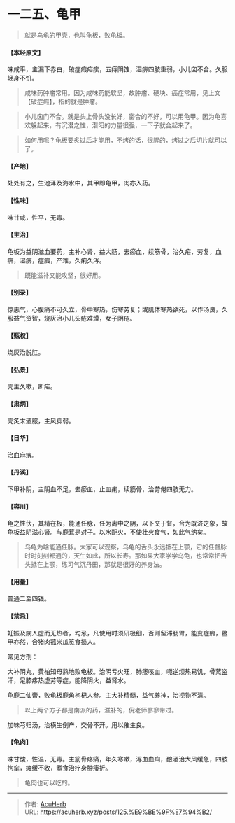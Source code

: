 # 一二五、龟甲


> 就是乌龟的甲壳，也叫龟板，败龟板。

#### 【本经原文】
味咸平，主漏下赤白，破症瘕疟痎，五痔阴蚀，湿痹四肢重弱，小儿囟不合。久服轻身不饥。

> 咸味药肿瘤常用。因为咸味药能软坚，故肿瘤、硬块、癌症常用，见上文【破症瘕】，指的就是肿瘤。

> 小儿囟门不合。就是头上骨头没长好，密合的不好，可以用龟甲。因为龟喜欢躲起来，有沉潜之性，潜阳的力量很强，一下子就合起来了。

> 如何用呢？龟板要炙过后才能用，不烤的话，很腥的，烤过之后切片就可以了。

#### 【产地】
处处有之，生池泽及海水中，其甲即龟甲，肉亦入药。
#### 【性味】
味甘咸，性平，无毒。
#### 【主治】
龟板为益阴滋血要药，主补心肾，益大肠，去瘀血，续筋骨，治久疟，劳复，血痹，湿痹，症瘕，产难，久痢久泻。

> 既能滋补又能攻坚，很好用。

#### 【别录】
惊恚气，心腹痛不可久立，骨中寒热，伤寒劳复；或肌体寒热欲死，以作汤良，久服益气资智，烧灰治小儿头疮难燥，女子阴疮。
#### 【甄权】
烧灰治脱肛。
#### 【弘景】
壳主久嗽，断疟。
#### 【肃炳】
壳炙末酒服，主风脚弱。
#### 【日华】
治血麻痹。
#### 【丹溪】
下甲补阴，主阴血不足，去瘀血，止血痢，续筋骨，治劳倦四肢无力。
#### 【容川】
龟之性伏，其精在板，能通任脉，任为离中之阴，以下交于督，合为既济之象，故
龟板益阴滋心肾。与鹿茸是对子。以水配火，不使壮火食气，如此气纳矣。

> 乌龟为啥能通任脉。大家可以观察，乌龟的舌头永远抵在上颚，它的任督脉时时刻刻都通的，天生如此，所以长寿。那如果大家学学乌龟，也常常把舌头抵在上颚，练习气沉丹田，那就是很好的养身法。

#### 【用量】
普通二至四钱。
#### 【禁忌】
妊娠及病人虚而无热者，均忌，凡使用时须研极细，否则留滞肠胃，能变症瘕，鳖甲亦然，合猪肉菰米瓜笕食损人。

常见方剂：

大补阴丸，黄柏知母熟地败龟板。治阴亏火旺，肺痿咳血，呃逆烦热易饥，骨蒸盗汗，足膝疼热虚劳等症，能降阴火，益肾水。

龟鹿二仙膏，败龟板鹿角枸杞人参。主大补精髓，益气养神，治视物不清。

> 以上两个方子都是南派的药，滋补的，倪老师寥寥带过。

加味芎归汤，治横生倒产，交骨不开。用以催生良。
#### 【龟肉】
味甘酸，性温，无毒。主筋骨疼痛，年久寒嗽，泻血血痢，酿酒治大风缓急，四肢拘挛，瘫缓不收，煮食治疗身肿痿折。

> 龟肉也可以吃的。

---

> 作者: [AcuHerb](https://acuherb.xyz)  
> URL: https://acuherb.xyz/posts/125.%E9%BE%9F%E7%94%B2/  

